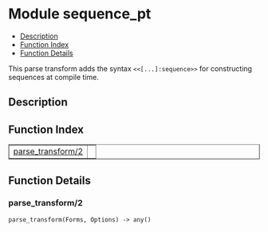 

# Module sequence_pt #
* [Description](#description)
* [Function Index](#index)
* [Function Details](#functions)


This parse transform adds the syntax `<<[...]:sequence>>` for
constructing sequences at compile time.

<a name="description"></a>

## Description ##
 <a name="index"></a>

## Function Index ##


<table width="100%" border="1" cellspacing="0" cellpadding="2" summary="function index"><tr><td valign="top"><a href="#parse_transform-2">parse_transform/2</a></td><td></td></tr></table>


<a name="functions"></a>

## Function Details ##

<a name="parse_transform-2"></a>

### parse_transform/2 ###

`parse_transform(Forms, Options) -> any()`


